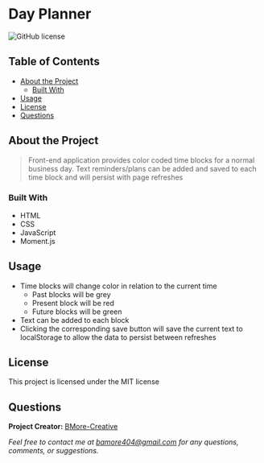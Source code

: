 # Day Planner
  ![GitHub license](https://img.shields.io/badge/license-MIT-blue.svg) 


## Table of Contents

- [About the Project](#about-the-project)
  - [Built With](#built-with) 
- [Usage](#usage)
- [License](#license)
- [Questions](#questions)

## About the Project

>Front-end application provides color coded time blocks for a normal business day. Text reminders/plans can be added and saved to each time block and will persist with page refreshes

### Built With
- HTML 
- CSS 
- JavaScript 
- Moment.js

## Usage

- Time blocks will change color in relation to the current time 
  - Past blocks will be grey 
  - Present block will be red 
  - Future blocks will be green 
- Text can be added to each block 
- Clicking the corresponding save button will save the current text to localStorage to allow the data to persist between refreshes

## License

This project is licensed under the MIT license

## Questions

**Project Creator:** [BMore-Creative](https://github.com/BMore-Creative)

*Feel free to contact me at bamore404@gmail.com for any questions, comments, or suggestions.*
